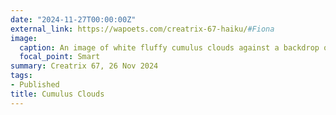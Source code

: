 ```yaml
---
date: "2024-11-27T00:00:00Z"
external_link: https://wapoets.com/creatrix-67-haiku/#Fiona
image:
  caption: An image of white fluffy cumulus clouds against a backdrop of blue skies. 
  focal_point: Smart
summary: Creatrix 67, 26 Nov 2024
tags:
- Published
title: Cumulus Clouds
---
```

<!--
Image by Annette from Pixabay
-->